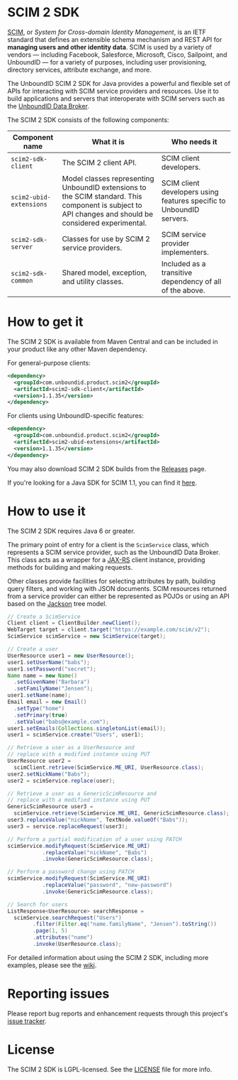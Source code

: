 # SCIM 2 SDK
 [SCIM](http://www.simplecloud.info), or _System for Cross-domain Identity Management_, is an IETF standard that defines an extensible schema mechanism and REST API for **managing users and other identity data**. SCIM is used by a variety of vendors — including Facebook, Salesforce, Microsoft, Cisco, Sailpoint, and UnboundID — for a variety of purposes, including user provisioning, directory services, attribute exchange, and more.
  
The UnboundID SCIM 2 SDK for Java provides a powerful and flexible set of APIs for interacting with SCIM service providers and resources. Use it to build applications and servers that interoperate with SCIM servers such as the [UnboundID Data Broker](https://www.unboundid.com/data-broker).

The SCIM 2 SDK consists of the following components:

| Component name | What it is | Who needs it |
| --- | --- | --- |
| `scim2-sdk-client` | The SCIM 2 client API. | SCIM client developers. |
| `scim2-ubid-extensions` | Model classes representing UnboundID extensions to the SCIM standard. This component is subject to API changes and should be considered experimental. | SCIM client developers using features specific to UnboundID servers. |
| `scim2-sdk-server` | Classes for use by SCIM 2 service providers. | SCIM service provider implementers. |
| `scim2-sdk-common` | Shared model, exception, and utility classes. | Included as a transitive dependency of all of the above. |

# How to get it
The SCIM 2 SDK is available from Maven Central and can be included in your product like any other Maven dependency.

For general-purpose clients:

```xml
<dependency>
  <groupId>com.unboundid.product.scim2</groupId>
  <artifactId>scim2-sdk-client</artifactId>
  <version>1.1.35</version>
</dependency>
```

For clients using UnboundID-specific features:

```xml
<dependency>
  <groupId>com.unboundid.product.scim2</groupId>
  <artifactId>scim2-ubid-extensions</artifactId>
  <version>1.1.35</version>
</dependency>
```

You may also download SCIM 2 SDK builds from the [Releases](https://github.com/UnboundID/scim2/releases) page.

If you're looking for a Java SDK for SCIM 1.1, you can find it [here](https://github.com/UnboundID/scim).

# How to use it
The SCIM 2 SDK requires Java 6 or greater. 

The primary point of entry for a client is the `ScimService` class, which represents a SCIM service provider, such as the UnboundID Data Broker. This class acts as a wrapper for a [JAX-RS](https://jax-rs-spec.java.net) client instance, providing methods for building and making requests. 

Other classes provide facilities for selecting attributes by path, building query filters, and working with JSON documents. SCIM resources returned from a service provider can either be represented as POJOs or using an API based on the [Jackson](https://github.com/FasterXML/jackson-docs) tree model.

```java
// Create a ScimService
Client client = ClientBuilder.newClient();
WebTarget target = client.target("https://example.com/scim/v2");
ScimService scimService = new ScimService(target);

// Create a user
UserResource user1 = new UserResource();
user1.setUserName("babs");
user1.setPassword("secret");
Name name = new Name()
  .setGivenName("Barbara")
  .setFamilyName("Jensen");
user1.setName(name);
Email email = new Email()
  .setType("home")
  .setPrimary(true)
  .setValue("babs@example.com");
user1.setEmails(Collections.singletonList(email));
user1 = scimService.create("Users", user1);

// Retrieve a user as a UserResource and 
// replace with a modified instance using PUT
UserResource user2 = 
  scimClient.retrieve(ScimService.ME_URI, UserResource.class);
user2.setNickName("Babs");
user2 = scimService.replace(user);

// Retrieve a user as a GenericScimResource and 
// replace with a modified instance using PUT
GenericScimResource user3 = 
  scimService.retrieve(ScimService.ME_URI, GenericScimResource.class);
user3.replaceValue("nickName", TextNode.valueOf("Babs"));
user3 = service.replaceRequest(user3);

// Perform a partial modification of a user using PATCH
scimService.modifyRequest(ScimService.ME_URI)
           .replaceValue("nickName", "Babs")
           .invoke(GenericScimResource.class);

// Perform a password change using PATCH
scimService.modifyRequest(ScimService.ME_URI)
           .replaceValue("password", "new-password")
           .invoke(GenericScimResource.class);

// Search for users
ListResponse<UserResource> searchResponse =
  scimService.searchRequest("Users")
        .filter(Filter.eq("name.familyName", "Jensen").toString())
        .page(1, 5)
        .attributes("name")
        .invoke(UserResource.class);
```

For detailed information about using the SCIM 2 SDK, including more examples, please see the [wiki](https://github.com/UnboundID/scim2/wiki).

# Reporting issues

Please report bug reports and enhancement requests through this project's [issue tracker](https://github.com/UnboundID/scim2/issues).

# License
The SCIM 2 SDK is LGPL-licensed. See the [LICENSE](LICENSE) file for more info.
